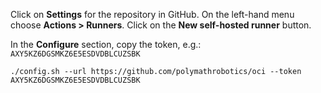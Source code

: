 Click on **Settings** for the repository in GitHub. On the left-hand menu
choose **Actions > Runners**. Click on the **New self-hosted runner** button.

In the **Configure** section, copy the token, e.g.: `AXY5KZ6DGSMKZ6E5ESDVDBLCUZSBK`

```
./config.sh --url https://github.com/polymathrobotics/oci --token AXY5KZ6DGSMKZ6E5ESDVDBLCUZSBK
```
